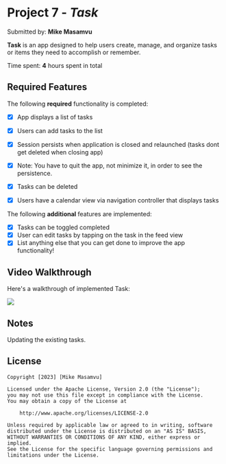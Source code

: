 # Project 7 - *Task*

Submitted by: **Mike Masamvu**

**Task** is an app designed to help users create, manage, and organize tasks or items they need to accomplish or remember. 

Time spent: **4** hours spent in total

## Required Features

The following **required** functionality is completed:

- [X] App displays a list of tasks
- [X] Users can add tasks to the list
- [X] Session persists when application is closed and relaunched (tasks dont get deleted when closing app) 
- [X] Note: You have to quit the app, not minimize it, in order to see the persistence.
- [X] Tasks can be deleted
- [X] Users have a calendar view via navigation controller that displays tasks    


The following **additional** features are implemented:

- [X] Tasks can be toggled completed
- [X] User can edit tasks by tapping on the task in the feed view
- [X] List anything else that you can get done to improve the app functionality!

## Video Walkthrough

Here's a walkthrough of implemented Task:
<div>
    <a href="https://www.loom.com/share/a1f730b51fb14f3daf530b9085a2951c">
      <img style="max-width:300px;" src="https://cdn.loom.com/sessions/thumbnails/a1f730b51fb14f3daf530b9085a2951c-with-play.gif">
    </a>
  </div>

## Notes

Updating the existing tasks. 

## License

    Copyright [2023] [Mike Masamvu]

    Licensed under the Apache License, Version 2.0 (the "License");
    you may not use this file except in compliance with the License.
    You may obtain a copy of the License at

        http://www.apache.org/licenses/LICENSE-2.0

    Unless required by applicable law or agreed to in writing, software
    distributed under the License is distributed on an "AS IS" BASIS,
    WITHOUT WARRANTIES OR CONDITIONS OF ANY KIND, either express or implied.
    See the License for the specific language governing permissions and
    limitations under the License.
